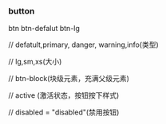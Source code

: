 ### button

btn btn-defalut btn-lg

// defatult,primary, danger, warning,info(类型)

// lg,sm,xs(大小)

// btn-block(块级元素，充满父级元素)

// active (激活状态，按钮按下样式)

// disabled = "disabled"(禁用按钮)